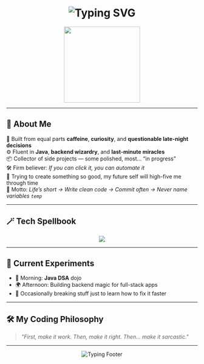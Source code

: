 <!-- Profile Header with Typing Animation -->
<h1 align="center">
  <img src="https://readme-typing-svg.herokuapp.com?font=Fira+Code&size=30&duration=3000&pause=1000&color=00F729&center=true&vCenter=true&width=600&lines=Hey%2C+I'm+Arjun+👋;Full-Stack+Developer+💻;Java+%26+Backend+Wizard+⚡;Creative+Code+Alchemist+🧪" alt="Typing SVG" />
</h1>

<!-- Fun GIF -->
<p align="center">
  <img src="https://media.giphy.com/media/26tn33aiTi1jkl6H6/giphy.gif" width="200" />
</p>

---

## 🚀 About Me  
🧩 Built from equal parts **caffeine**, **curiosity**, and **questionable late-night decisions**  
⚙️ Fluent in **Java**, **backend wizardry**, and **last-minute miracles**  
📦 Collector of side projects — some polished, most... “in progress”  
🛠 Firm believer: *If you can click it, you can automate it*    
📡 Trying to create something so good, my future self will high-five me through time  
🎯 Motto: *Life’s short → Write clean code → Commit often → Never name variables `temp`*  

---

## 🪄 Tech Spellbook  
<p align="center">
  <img src="https://skillicons.dev/icons?i=java,js,html,css,react,nodejs,express,mongodb,git,github,mysql,postman" />
</p>

---

## 🎨 Current Experiments  
- 🌱 Morning: **Java DSA** dojo  
- 🌍 Afternoon: Building backend magic for full-stack apps  
- 🧪 Occasionally breaking stuff just to learn how to fix it faster  

---

## 🛠 My Coding Philosophy  
> *"First, make it work. Then, make it right. Then… make it sarcastic."*  

---

<!-- Animated Footer -->
<p align="center">
  <img src="https://readme-typing-svg.herokuapp.com?font=Fira+Code&size=20&duration=3000&pause=1000&color=F70000&center=true&vCenter=true&width=800&lines=Thanks+for+stalking+my+profile+👀;May+your+code+be+bug-free+and+your+coffee+strong+☕;Come+back+for+more+chaos+%26+creativity+🔥" alt="Typing Footer" />
</p>
